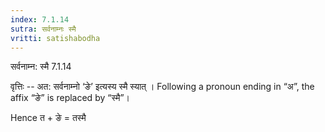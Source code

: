 ```yaml
---
index: 7.1.14
sutra: सर्वनाम्नः स्मै
vritti: satishabodha
---
```



 सर्वनाम्न: स्मै 7.1.14 


वृत्तिः -- अत: सर्वनाम्नो ‘ङे’ इत्यस्य स्मै स्यात् । Following a pronoun ending in “अ”, the affix “ङे” is replaced by “स्मै”। 


Hence त + ङे = तस्मै 


